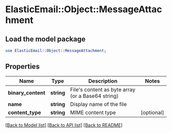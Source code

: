 # ElasticEmail::Object::MessageAttachment

## Load the model package
```perl
use ElasticEmail::Object::MessageAttachment;
```

## Properties
Name | Type | Description | Notes
------------ | ------------- | ------------- | -------------
**binary_content** | **string** | File&#39;s content as byte array (or a Base64 string) | 
**name** | **string** | Display name of the file | 
**content_type** | **string** | MIME content type | [optional] 

[[Back to Model list]](../README.md#documentation-for-models) [[Back to API list]](../README.md#documentation-for-api-endpoints) [[Back to README]](../README.md)


